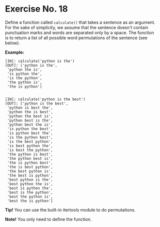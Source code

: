 # Exercise No. 18


Define a function called `calculate()` that takes a sentence as an argument. For the sake of simplicity, we assume that the sentence doesn't contain punctuation marks and words are separated only by a space. The function is to return a list of all possible word permutations of the sentence (see below).


**Example:**


    [IN]: calculate('python is the')
    [OUT]: ['python is the',
     'python the is',
     'is python the',
     'is the python',
     'the python is',
     'the is python']


    [IN]: calculate('python is the best')
    [OUT]: ['python is the best',
     'python is best the',
     'python the is best',
     'python the best is',
     'python best is the',
     'python best the is',
     'is python the best',
     'is python best the',
     'is the python best',
     'is the best python',
     'is best python the',
     'is best the python',
     'the python is best',
     'the python best is',
     'the is python best',
     'the is best python',
     'the best python is',
     'the best is python',
     'best python is the',
     'best python the is',
     'best is python the',
     'best is the python',
     'best the python is',
     'best the is python']


**Tip!** You can use the built-in itertools module to do permutations.


**Note!** You only need to define the function.